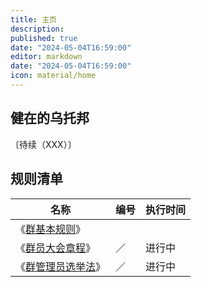 ```yaml
---
title: 主页
description:
published: true
date: "2024-05-04T16:59:00"
editor: markdown
date: "2024-05-04T16:59:00"
icon: material/home
---
```


## 健在的乌托邦

〔待续（XXX）〕

## 规则清单

| 名称                                          | 编号 | 执行时间 |
| --------------------------------------------- | ---- | -------- |
| 《[群基本规则](群基本规则.md)》                            |      |          |
| 《[群员大会章程](群员大会章程/index.md)》     | ／   | 进行中   |
| 《[群管理员选举法](群管理员选举法/index.md)》 | ／   | 进行中   |
